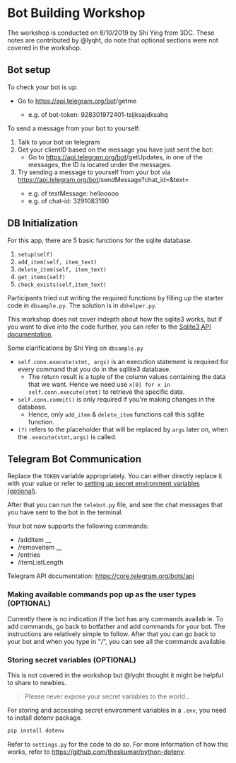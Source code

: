 # Bot Building Workshop
The workshop is conducted on 8/10/2019 by Shi Ying from 3DC.
These notes are contributed by @lyqht, do note that optional sections were not covered in the workshop.

## Bot setup
To check your bot is up:
- Go to https://api.telegram.org/bot<bot-token>/getme
  - e.g. of bot-token: 928301972401-tsijksajdksahq 

To send a message from your bot to yourself:
1. Talk to your bot on telegram
2. Get your clientID based on the message you have just sent the bot:
   - Go to https://api.telegram.org/bot<bot-token>/getUpdates, in one of the messages, the ID is located under the messages.
3. Try sending a message to yourself from your bot via https://api.telegram.org/bot<bot-token>/sendMessage?chat_id=<chat-id>&text=<text-message>
   -  e.g. of textMessage: hellooooo
   -  e.g. of chat-id: 3291083190

## DB Initialization

For this app, there are 5 basic functions for the sqlite database.
1. `setup(self)`
2. `add_item(self, item_text)`
3. `delete_item(self, item_text)`
4. `get_items(self)`
5. `check_exists(self,item_text)`

Participants tried out writing the required functions by filling up the starter code in `dbsample.py`. The solution is in `dbhelper.py`.

This workshop does not cover indepth about how the sqlite3 works, but if you want to dive into the code further, you can refer to the [Sqlite3 API documentation](https://docs.python.org/2/library/sqlite3.html).

Some clarifications by Shi Ying on `dbsample.py`
- `self.conn.execute(stmt, args)` is an execution statement is required for every command that you do in the sqllite3 database. 
  - The return result is a tuple of the column values containing the data that we want. Hence we need use `x[0] for x in self.conn.execute(stmt)` to retrieve the specific data.
- `self.conn.commit()` is only required if you're making changes in the database.
  - Hence, only `add_item` & `delete_item` functions call this sqllite function.
- `(?)` refers to the placeholder that will be replaced by `args` later on, when the `.execute(stmt,args)` is called.

## Telegram Bot Communication

Replace the `TOKEN` variable appropriately. You can either directly replace it with your value or refer to [setting up secret environment variables (optional)](#storing-secret-variables-optional).

After that you can run the `telebot.py` file, and see the chat messages that you have sent to the bot in the terminal.

Your bot now supports the following commands:
- /additem __
- /removeitem __
- /entries
- /itemListLength

Telegram API documentation: https://core.telegram.org/bots/api

### Making available commands pop up as the user types (OPTIONAL)

Currently there is no indication if the bot has any commands availab le. To add commands, go back to botfather and add commands for your bot. The instructions are relatively simple to follow. After that you can go back to your bot and when you type in "/", you can see all the commands available.

### Storing secret variables (OPTIONAL)

This is not covered in the workshop but @lyqht thought it might be helpful to share to newbies. 

> Please never expose your secret variables to the world...

For storing and accessing secret environment variables in a `.env`, you need to install dotenv package.
```bash
pip install dotenv
```
Refer to `settings.py` for the code to do so. For more information of how this works, refer to https://github.com/theskumar/python-dotenv.

